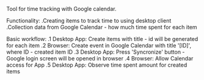 Tool for time tracking with Google calendar.

Functionality:
.Creating items to track time to using desktop client
.Collection data from Google Calendar - how much time spent for each item

Basic workflow:
.1 Desktop App: Create items with title - id will be generated for each item
.2 Browser: Create event in Google Calendar with title '[ID]', where ID - created item ID
.3 Desktop App: Press 'Syncronize' button - Google login screen will be opened in browser
.4 Browser: Allow Calendar access for App
.5 Desktop App: Observe time spent amount for created items
